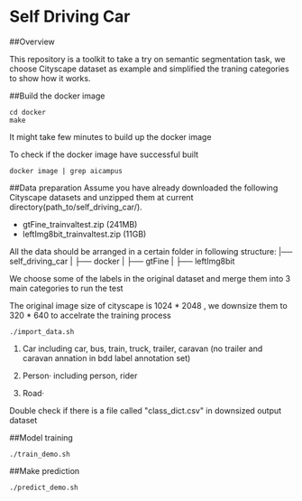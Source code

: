 # Self Driving Car

##Overview

This repository is a toolkit to take a try on semantic segmentation
task, we choose Cityscape dataset as example and simplified the traning
categories to show how it works. 

##Build the docker image
```
cd docker
make
```
It might take few minutes to build up the docker image 

To check if the docker image have successful built
```
docker image | grep aicampus
```

##Data preparation
Assume you have already downloaded the following Cityscape datasets and
unzipped them at current directory(path_to/self_driving_car/).
- gtFine_trainvaltest.zip (241MB)
- leftImg8bit_trainvaltest.zip (11GB)

All the data should be arranged in a certain folder in following
structure:
|── self_driving_car
|   ├── docker
|   ├── gtFine
|   ├── leftImg8bit

We choose some of the labels in the original dataset and merge them into
3 main categories to run the test 

The original image size of cityscape is 1024 * 2048 , we downsize them to
320 * 640 to accelrate the training process

```
./import_data.sh
```

1. Car
including car, bus, train, truck, trailer, caravan
(no trailer and caravan annation in bdd label annotation set)

2. Person·
including person, rider

3. Road·

Double check if there is a file called "class_dict.csv" in downsized
output dataset

##Model training
```
./train_demo.sh
```

##Make prediction 
```
./predict_demo.sh
```

